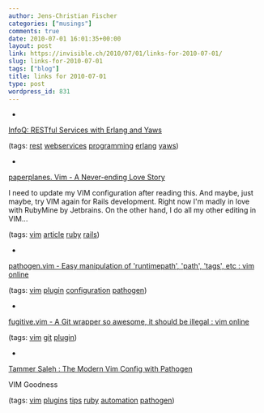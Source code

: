 ```yaml
---
author: Jens-Christian Fischer
categories: ["musings"]
comments: true
date: 2010-07-01 16:01:35+00:00
layout: post
link: https://invisible.ch/2010/07/01/links-for-2010-07-01/
slug: links-for-2010-07-01
tags: ["blog"]
title: links for 2010-07-01
type: post
wordpress_id: 831
---
```


  * 
                

[InfoQ: RESTful Services with Erlang and Yaws](https://www.infoq.com/articles/vinoski-erlang-rest)


                
                

(tags: [rest](https://delicious.com/jaycee/rest) [webservices](https://delicious.com/jaycee/webservices) [programming](https://delicious.com/jaycee/programming) [erlang](https://delicious.com/jaycee/erlang) [yaws](https://delicious.com/jaycee/yaws))


            
  * 
                

[paperplanes. Vim - A Never-ending Love Story](https://www.paperplanes.de/2010/6/29/vim_a_neverending_love_story.html)


                

I need to update my VIM configuration after reading this. And maybe, just maybe, try VIM again for Rails development. Right now I'm madly in love with RubyMine by Jetbrains. On the other hand, I do all my other editing in VIM...


                

(tags: [vim](https://delicious.com/jaycee/vim) [article](https://delicious.com/jaycee/article) [ruby](https://delicious.com/jaycee/ruby) [rails](https://delicious.com/jaycee/rails))


            
  * 
                

[pathogen.vim - Easy manipulation of 'runtimepath', 'path', 'tags', etc : vim online](https://www.vim.org/scripts/script.php?script_id=2332)


                
                

(tags: [vim](https://delicious.com/jaycee/vim) [plugin](https://delicious.com/jaycee/plugin) [configuration](https://delicious.com/jaycee/configuration) [pathogen](https://delicious.com/jaycee/pathogen))


            
  * 
                

[fugitive.vim - A Git wrapper so awesome, it should be illegal : vim online](https://www.vim.org/scripts/script.php?script_id=2975)


                
                

(tags: [vim](https://delicious.com/jaycee/vim) [git](https://delicious.com/jaycee/git) [plugin](https://delicious.com/jaycee/plugin))


            
  * 
                

[Tammer Saleh : The Modern Vim Config with Pathogen](https://tammersaleh.com/posts/the-modern-vim-config-with-pathogen)


                

VIM Goodness


                

(tags: [vim](https://delicious.com/jaycee/vim) [plugins](https://delicious.com/jaycee/plugins) [tips](https://delicious.com/jaycee/tips) [ruby](https://delicious.com/jaycee/ruby) [automation](https://delicious.com/jaycee/automation) [pathogen](https://delicious.com/jaycee/pathogen))


            
